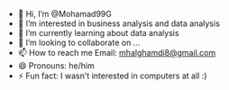 - 👋 Hi, I’m @Mohamad99G
- 👀 I’m interested in business analysis and data analysis
- 🌱 I’m currently learning about data analysis
- 💞️ I’m looking to collaborate on ...
- 📫 How to reach me Email: mhalghamdi8@gmail.com
- 😄 Pronouns: he/him
- ⚡ Fun fact: I wasn't interested in computers at all :)

<!---
Mohamad99G/Mohamad99G is a ✨ special ✨ repository because its `README.md` (this file) appears on your GitHub profile.
You can click the Preview link to take a look at your changes.
--->
